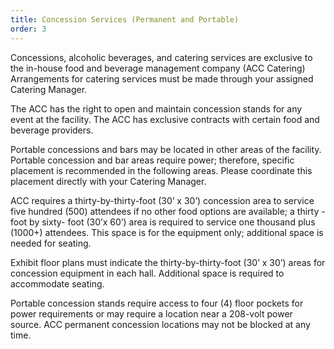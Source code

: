 ```yaml
---
title: Concession Services (Permanent and Portable)
order: 3
---
```


Concessions, alcoholic beverages, and catering services are exclusive to the in-house food and beverage management company (ACC Catering) Arrangements for catering services must be made through your assigned Catering Manager.

The ACC has the right to open and maintain concession stands for any event at the facility. The ACC has exclusive contracts with certain food and beverage providers.

Portable concessions and bars may be located in other areas of the facility. Portable concession and bar areas require power; therefore, specific placement is recommended in the following areas. Please coordinate this placement directly with your Catering Manager.

ACC requires a thirty-by-thirty-foot (30’ x 30’) concession area to service five hundred (500) attendees if no other food options are available; a thirty -foot by sixty- foot (30’x 60’) area is required to service one thousand plus (1000+) attendees. This space is for the equipment only; additional space is needed for seating.

Exhibit floor plans must indicate the thirty-by-thirty-foot (30’ x 30’) areas for concession equipment in each hall. Additional space is required to accommodate seating.

Portable concession stands require access to four (4) floor pockets for power requirements or may require a location near a 208-volt power source.
ACC permanent concession locations may not be blocked at any time.
